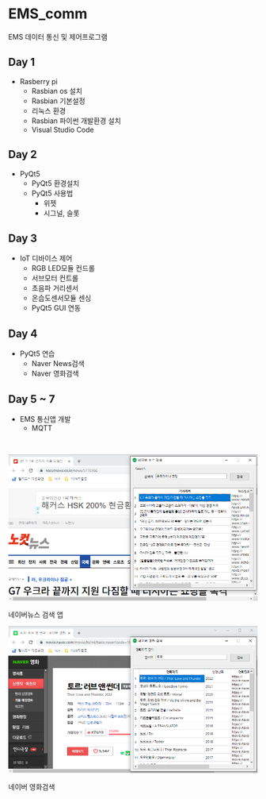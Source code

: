 # EMS_comm
EMS 데이터 통신 및 제어프로그램

## Day 1
- Rasberry pi
  - Rasbian os 설치
  - Rasbian 기본설정
  - 리눅스 환경
  - Rasbian 파이썬 개발환경 설치
  - Visual Studio Code
  
## Day 2
- PyQt5
  - PyQt5 환경설치 
  - PyQt5 사용법
    - 위젯
    - 시그널, 슬롯 
    
## Day 3
- IoT 디바이스 제어
  - RGB LED모듈 컨드롤
  - 서브모터 컨트롤
  - 초음파 거리센서
  - 온습도센서모듈 센싱
  - PyQt5 GUI 연동

## Day 4
- PyQt5 연습
  - Naver News검색
  - Naver 영화검색 

## Day 5 ~ 7
- EMS 통신앱 개발 
  - MQTT

<br />

![네이버뉴스](https://raw.githubusercontent.com/donghu98/EMS_comm/main/Capture/naver_news.png)

네이버뉴스 검색 앱

![네이버영화](https://raw.githubusercontent.com/donghu98/EMS_comm/main/Capture/naver_movie.png)

네이버 영화검색
  
